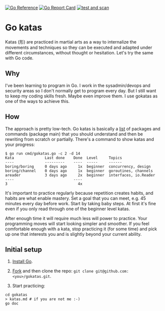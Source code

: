 [![Go Reference](https://pkg.go.dev/badge/github.com/jreisinger/gokatas.svg)](https://pkg.go.dev/github.com/jreisinger/gokatas)
[![Go Report Card](https://goreportcard.com/badge/github.com/jreisinger/gokatas)](https://goreportcard.com/report/github.com/jreisinger/gokatas)
[![test and scan](https://github.com/jreisinger/gokatas/actions/workflows/test-scan.yaml/badge.svg)](https://github.com/jreisinger/gokatas/actions/workflows/test-scan.yaml)

# Go katas

Katas (形) are practiced in martial arts as a way to internalize the movements
and techniques so they can be executed and adapted under different
circumstances, without thought or hesitation. Let's try the same with Go code.

## Why

I've been learning to program in Go. I work in the sysadmin/devops and security
areas so I don't normally get to program every day. But I still want to keep my
coding skills fresh. Maybe even improve them. I use gokatas as one of the ways
to achieve this.

## How

The approach is pretty low-tech. Go katas is basically a
[list](https://pkg.go.dev/github.com/jreisinger/gokatas#section-directories) of
packages and commands (package main) that you should understand and then be
rewriting from scratch or partially. There's a command to show katas and your
progress:

```
$ go run cmd/gokatas.go -c 2 -d 14
Kata              Last done    Done  Level     Topics
----              ---------    ----  -----     ------
boring/boring     0 days ago     1x  beginner  concurrency, design
boring/channel    0 days ago     1x  beginner  goroutines, channels
areader           3 days ago     2x  beginner  interfaces, io.Reader
----                           ----
3                                4x 
```

It's important to practice regularly because repetition creates habits, and
habits are what enable mastery. Set a goal that you can meet, e.g. 45 minutes
every day before work. Start by taking baby steps. At first it's fine even if
you only read through one of the beginner level katas.

After enough time it will require much less will power to practice. Your
programming moves will start looking simpler and smoother. If you feel
comfortable enough with a kata, stop practicing it (for some time) and pick up
one that interests you and is slightly beyond your current ability.

## Initial setup

1) [Install Go](https://go.dev/doc/install).

2) [Fork](https://github.com/jreisinger/gokatas/fork) and then clone the repo: `git clone git@github.com:<you>/gokatas.git`.

3) Start practicing:

```
cd gokatas
> katas.md # if you are not me :-)
go doc
```
